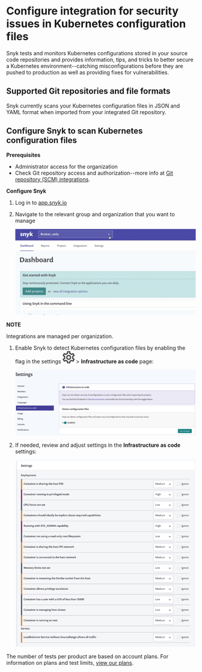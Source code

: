 # Configure integration for security issues in Kubernetes configuration files

Snyk tests and monitors Kubernetes configurations stored in your source code repositories and provides information, tips, and tricks to better secure a Kubernetes environment--catching misconfigurations before they are pushed to production as well as providing fixes for vulnerabilities.

## Supported Git repositories and file formats

Snyk currently scans your Kubernetes configuration files in JSON and YAML format when imported from your integrated Git repository.

## Configure Snyk to scan Kubernetes configuration files

**Prerequisites**

* Administrator access for the organization
* Check Git repository access and authorization--more info at [Git repository \(SCM\) integrations](https://support.snyk.io/hc/en-us/sections/360001138098-Git-repository-SCM-integrations).

**Configure Snyk**

1. Log in to [app.snyk.io](https://app.snyk.io/)
2. Navigate to the relevant group and organization that you want to manage

   ![AddProjectMenu.gif](../../.gitbook/assets/uuid-da316a4a-c823-cf03-f37f-5305446dc970-en.gif)

**NOTE**

Integrations are managed per organization.

1. Enable Snyk to detect Kubernetes configuration files by enabling the flag in the settings ![cog\_icon.png](../../.gitbook/assets/cog_icon.png) &gt; **Infrastructure as code** page:

   ![Screenshot\_2020-08-18\_at\_17.29.49.png](../../.gitbook/assets/screenshot_2020-08-18_at_17.29.49.png)

2. If needed, review and adjust settings in the **Infrastructure as code** settings:

   ![Configure-Policies.png](../../.gitbook/assets/uuid-34af73f5-ffde-39bb-ffa4-364884089b2e-en.png)

The number of tests per product are based on account plans. For information on plans and test limits, [view our plans](https://snyk.io/plans/).

